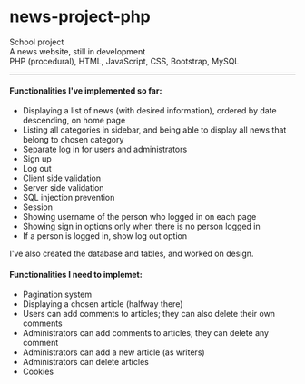# news-project-php
School project\
A news website, still in development\
PHP (procedural), HTML, JavaScript, CSS, Bootstrap, MySQL
***
#### Functionalities I've implemented so far:
* Displaying a list of news (with desired information), ordered by date descending, on home page
* Listing all categories in sidebar, and being able to display all news that belong to chosen category
* Separate log in for users and administrators
* Sign up
* Log out
* Client side validation
* Server side validation
* SQL injection prevention
* Session
* Showing username of the person who logged in on each page
* Showing sign in options only when there is no person logged in
* If a person is logged in, show log out option


I've also created the database and tables, and worked on design.
#### Functionalities I need to implemet:
* Pagination system
* Displaying a chosen article (halfway there)
* Users can add comments to articles; they can also delete their own comments
* Administrators can add comments to articles; they can delete any comment
* Administrators can add a new article (as writers)
* Administrators can delete articles
* Cookies
